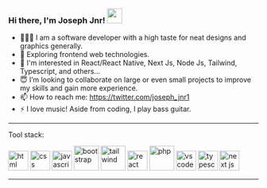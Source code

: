 ### Hi there, I'm Joseph Jnr! <img src="https://raw.githubusercontent.com/MartinHeinz/MartinHeinz/master/wave.gif" width="30px">


- 👨🏾‍💻 I am a software developer with a high taste for neat designs and graphics generally.
- 🔭 Exploring frontend web technologies.
- 🤔 I'm interested in React/React Native, Next Js, Node Js, Tailwind, Typescript, and others...
- 😇 I’m looking to collaborate on large or even small projects to improve my skills and gain more experience.
- 📫 How to reach me: https://twitter.com/joseph_jnr1
- ⚡ I love music! Aside from coding, I play bass guitar.

---
Tool stack:

<img src="https://cdn.worldvectorlogo.com/logos/html-1.svg" alt="html" width="40"> <img src="https://cdn.worldvectorlogo.com/logos/css-3.svg" alt="css" width="40"> <img src="https://raw.githubusercontent.com/danielcranney/readme-generator/main/public/icons/skills/javascript-colored.svg" alt="javascript" width="40"> <img src="https://cdn.worldvectorlogo.com/logos/bootstrap-5-1.svg" alt="bootstrap" width="50"> <img src="https://cdn.worldvectorlogo.com/logos/tailwind-css-2.svg" alt="tailwind" width="50"> <img src="https://cdn.worldvectorlogo.com/logos/react-2.svg" alt="react" width="40"> <img src="https://cdn.worldvectorlogo.com/logos/php-1.svg" alt="php" width="50"> <img src="https://cdn.worldvectorlogo.com/logos/visual-studio-code-1.svg" alt="vs code" width="40"> <img src="https://cdn.worldvectorlogo.com/logos/typescript.svg" alt="typescript" width="40"> <img src="https://cdn.worldvectorlogo.com/logos/next-js.svg" alt="next js" width="40">

---
